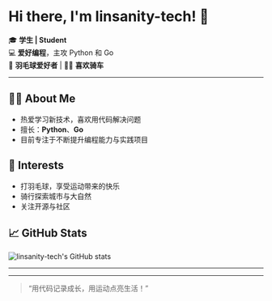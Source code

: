 # Hi there, I'm linsanity-tech! 👋

🎓 **学生 | Student**  
💻 **爱好编程**，主攻 Python 和 Go  
🏸 **羽毛球爱好者** | 🚴‍♂️ **喜欢骑车**

---

## 👨‍💻 About Me

- 热爱学习新技术，喜欢用代码解决问题  
- 擅长：**Python**、**Go**
- 目前专注于不断提升编程能力与实践项目

## 🏓 Interests

- 打羽毛球，享受运动带来的快乐
- 骑行探索城市与大自然
- 关注开源与社区

## 📈 GitHub Stats

![linsanity-tech's GitHub stats](https://github-readme-stats.vercel.app/api?username=linsanity-tech&show_icons=true&theme=radical)

---

<!-- 
如果有项目推荐，可以在这里添加
## 🌟 Featured Projects

- [项目名称](项目链接)：一句简短介绍
-->

<!--
如果有社交链接，比如知乎、微博、LinkedIn等，可以在这里添加
## 🔗 Connect with Me

- [知乎](#)
- [LinkedIn](#)
- [个人网站](#)
-->

---

> “用代码记录成长，用运动点亮生活！”  
